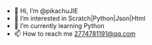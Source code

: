 - 👋 Hi, I’m @pikachuJIE
- 👀 I’m interested in Scratch|Python|Json|Html
- 🌱 I’m currently learning Python
- 📫 How to reach me 2774781191@qq.com

<!---
pikachuJIE/pikachuJIE is a ✨ special ✨ repository because its `README.md` (this file) appears on your GitHub profile.
You can click the Preview link to take a look at your changes.
--->
